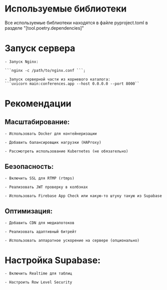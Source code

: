# Используемые библиотеки
Все используемые библиотеки находятся в файле pyproject.toml в разделе "[tool.poetry.dependencies]"

# Запуск сервера

    - Запуск Nginx:
    
    ```nginx -c /path/to/nginx.conf ```;

    - Запуск серверной части из корневого каталога:
    ```uvicorn main:conferences.app --host 0.0.0.0 --port 8000`` 

# Рекомендации

## Масштабирование:

    - Использовать Docker для контейнеризации

    - Добавить балансировщик нагрузки (HAProxy)

    - Рассмотреть использование Kubernetes (не обязательно)

## Безопасность:

    - Включить SSL для RTMP (rtmps)

    - Реализовать JWT проверку в колбэках

    - Использовать Firebase App Check или какую-то штуку такую из Supabase

## Оптимизация:

    - Добавить CDN для медиапотоков

    - Реализовать адаптивный битрейт

    - Использовать аппаратное ускорение на сервере (опционально)

# Настройка Supabase:

    - Включить Realtime для таблиц

    - Настроить Row Level Security
